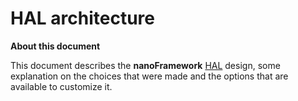 # HAL architecture

**About this document**

This document describes the **nanoFramework** [HAL](https://en.wikipedia.org/wiki/Hardware_abstraction) design, some explanation on the choices that were made and the options that are available to customize it.
